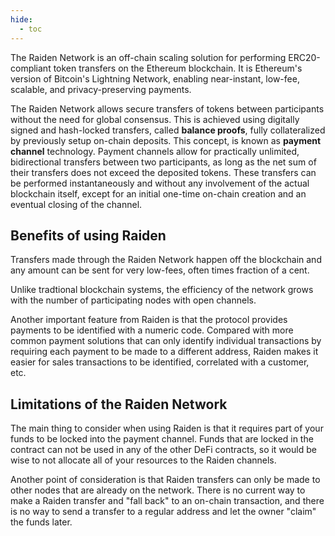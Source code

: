 ```yaml
---
hide:
  - toc
---
```


The Raiden Network is an off-chain scaling solution for performing
ERC20-compliant token transfers on the Ethereum blockchain. It is
Ethereum's version of Bitcoin's Lightning Network, enabling
near-instant, low-fee, scalable, and privacy-preserving payments.

The Raiden Network allows secure transfers of tokens between
participants without the need for global consensus. This is achieved
using digitally signed and hash-locked transfers, called **balance
proofs**, fully collateralized by previously setup on-chain deposits.
This concept, is known as **payment channel**
technology. Payment channels allow for practically unlimited,
bidirectional transfers between two participants, as long as the net
sum of their transfers does not exceed the deposited tokens. These
transfers can be performed instantaneously and without any involvement
of the actual blockchain itself, except for an initial one-time
on-chain creation and an eventual closing of the channel.


## Benefits of using Raiden

Transfers made through the Raiden Network happen off the blockchain
and any amount can be sent for very low-fees, often times fraction of
a cent.

Unlike tradtional blockchain systems, the efficiency of the network
grows with the number of participating nodes with open channels.

Another important feature from Raiden is that the protocol provides
payments to be identified with a numeric code. Compared with more
common payment solutions that can only identify individual
transactions by requiring each payment to be made to a different
address, Raiden makes it easier for sales transactions to be
identified, correlated with a customer, etc.

## Limitations of the Raiden Network

The main thing to consider when using Raiden is that it requires part
of your funds to be locked into the payment channel. Funds that are
locked in the contract can not be used in any of the other DeFi
contracts, so it would be wise to not allocate all of your resources
to the Raiden channels.

Another point of consideration is that Raiden transfers can only be
made to other nodes that are already on the network. There is no
current way to make a Raiden transfer and "fall back" to an on-chain
transaction, and there is no way to send a transfer to a regular
address and let the owner "claim" the funds later.
